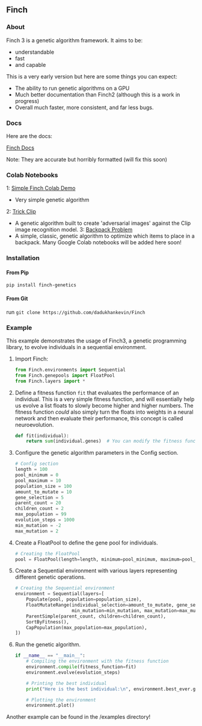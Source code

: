 ## Finch
### About
Finch 3 is a genetic algorithm framework. It aims to be:
- understandable
- fast
- and capable

This is a very early version but here are some things you can expect:
- The ability to run genetic algorithms on a GPU
- Much better documentation than Finch2 (although this is a work in progress)
- Overall much faster, more consistent, and far less bugs.
### Docs
Here are the docs:

[Finch Docs](https://finch-1.gitbook.io/finch3/)

Note: They are accurate but horribly formatted (will fix this soon)
### Colab Notebooks
1: [Simple Finch  Colab Demo](https://colab.research.google.com/drive/1QK7zYTBSkud4V6QQQRCi0ofkJ9bFp9B9?usp=sharing)
- Very simple genetic algorithm

2: [Trick Clip](https://colab.research.google.com/drive/1q_MDZAqofAbj-wkZHoWoWSP_6osymLGK?usp=sharing)
- A genetic algorithm built to create 'adversarial images' against the Clip image recognition model.
3: [Backpack Problem](https://colab.research.google.com/drive/1lpza6SUWlYcIocqFZ4UCfDLuxxpdndIq?usp=sharing)
- A simple, classic, genetic algorithm to optimize which items to place in a backpack.
Many Google Colab notebooks will be added here soon!
### Installation 
#### From Pip
`pip install finch-genetics`
#### From Git
run `git clone https://github.com/dadukhankevin/Finch`

### Example
This example demonstrates the usage of Finch3, a genetic programming library, to evolve individuals in a sequential environment.

1. Import Finch:
    ```python
    from Finch.environments import Sequential
    from Finch.genepools import FloatPool
    from Finch.layers import *
    ```

2. Define a fitness function `fit` that evaluates the performance of an individual. This is a very simple fitness function, and will essentially help us evolve a list floats to slowly become higher and higher numbers. The fitness function *could* also simply turn the floats into weights in a neural network and then evaluate their performance, this concept is called neuroevolution.
   ```python
   def fit(individual):
       return sum(individual.genes)  # You can modify the fitness function to make it interesting
   ```

3. Configure the genetic algorithm parameters in the Config section.
   ```python
   # Config section
   length = 100
   pool_minimum = 0
   pool_maximum = 10
   population_size = 100
   amount_to_mutate = 10
   gene_selection = 5
   parent_count = 20
   children_count = 2
   max_population = 99
   evolution_steps = 1000
   min_mutation = -2
   max_mutation = 2
   ```

4. Create a FloatPool to define the gene pool for individuals.
   ```python
   # Creating the FloatPool
   pool = FloatPool(length=length, minimum=pool_minimum, maximum=pool_maximum)
   ```

5. Create a Sequential environment with various layers representing different genetic operations.
   ```python
   # Creating the Sequential environment
   environment = Sequential(layers=[
       Populate(pool, population=population_size),
       FloatMutateRange(individual_selection=amount_to_mutate, gene_selection=gene_selection,
                        min_mutation=min_mutation, max_mutation=max_mutation, keep_within_genepool_bounds=True),
       ParentSimple(parent_count, children=children_count),
       SortByFitness(),
       CapPopulation(max_population=max_population),
   ])
   ```

6. Run the genetic algorithm.
   ```python
   if __name__ == "__main__":
       # Compiling the environment with the fitness function
       environment.compile(fitness_function=fit)
       environment.evolve(evolution_steps)

       # Printing the best individual
       print("Here is the best individual:\n", environment.best_ever.genes)

       # Plotting the environment
       environment.plot()
   ```
Another example can be found in the /examples directory!
